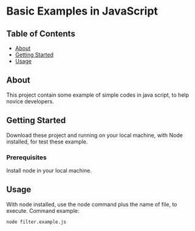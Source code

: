 # Basic Examples in JavaScript

## Table of Contents

- [About](#about)
- [Getting Started](#getting_started)
- [Usage](#usage)

## About <a name = "about"></a>

This project contain some example of simple codes in java script, to help novice developers.

## Getting Started <a name = "getting_started"></a>

Download these project and running on your local machine, with Node installed, for test these example.

### Prerequisites

Install node in your local machine.


## Usage <a name = "usage"></a>

With node installed, use the node command plus the name of file, to execute.
Command example:

```
node filter.example.js
```
